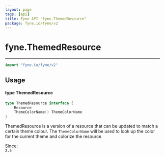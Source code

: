 ```yaml
---
layout: page
tags: [api]
title: Fyne API "fyne.ThemedResource"
package: fyne.io/fyne/v2
---
```


# fyne.ThemedResource
---
```go
import "fyne.io/fyne/v2"
```

## Usage

#### type ThemedResource

```go
type ThemedResource interface {
	Resource
	ThemeColorName() ThemeColorName
}
```

ThemedResource is a version of a resource that can be updated to match a certain theme colour. The `ThemeColorName` will be used to look up the color for the current theme and colorize the resource.


<div class="since">Since: <code>
2.5</code></div>
